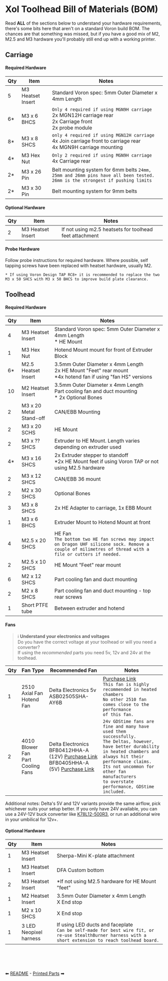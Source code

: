 # Xol Toolhead Bill of Materials (BOM)
Read **ALL** of the sections below to understand your hardware requirements, there's some bits here that aren't on a standard Voron build BOM.
The chances are that something was missed, but if you have a good mix of M2, M2.5 and M3 hardware you'll probably still end up with a working printer.

## Carriage

#### Required Hardware
| Qty | Item              | Notes                                                                                                                       |
| --- | ----------------- | --------------------------------------------------------------------------------------------------------------------------- |
| 5   | M3 Heatset Insert | Standard Voron spec: 5mm Outer Diameter x 4mm Length                                                                        |
| 6*  | M3 x 6 BHCS       | `Only 4 required if using MGN9H carriage`<br/>2x MGN12H carriage rear <br/>2x Carriage front <br/>2x probe module                               |
| 8*  | M3 x 8 SHCS       | `only 4 required if using MGN12H carriage`<br/>4x Join carriage front to carriage rear<br/>4x MGN9H carriage mounting       |
| 4*  | M3 Hex Nut        | `Only 2 required if using MGN9H carriage`<br/>4x Carriage rear                                                              |
| 2*  | M3 x 26 Pin       | Belt mounting system for 6mm belts `24mm, 25mm and 26mm pins have all been tested. 26mm is the strongest if pushing limits` |
| 2*  | M3 x 30 Pin       | Belt mounting system for 9mm belts                                                                                          |

#### Optional Hardware
| Qty | Item              | Notes                                                   |
| --- | ----------------- | ------------------------------------------------------- |
| 2   | M3 Heatset Insert | If not using m2.5 heatsets for toolhead feet attachment |

#### Probe Hardware
Follow probe instructions for required hardware. Where possible, self tapping screws have been replaced with heatset hardware, usually M2.

`* If using Voron Design TAP RC8+ it is recommended to replace the two M3 x 50 SHCS with M3 x 50 BHCS to improve build plate clearance.`

## Toolhead

#### Required Hardware
| Qty | Item                    | Notes                                                                                                                                                        |
| --- | ----------------------- | ------------------------------------------------------------------------------------------------------------------------------------------------------------ |
| 4   | M3 Heatset Insert       | Standard Voron spec: 5mm Outer Diameter x 4mm Length <br/> * HE Mount                                                                                        |
| 1   | M3 Hex Nut              | Hotend Mount mount for front of Extruder Block                                                                                                               |
| 6*  | M2.5 Heatset Insert     | 3.5mm Outer Diameter x 4mm Length <br/> 2x HE Mount "Feet" rear mount <br/> *4x hotend fan if using "fan HS" versions                                        |
| 10   | M2 Heatset Insert       | 3.5mm Outer Diameter x 4mm Length <br/> Part cooling fan and duct mounting <br/> * 2x Optional Bones                                                         |
| 2   | M3 x 20 Metal Stand-off | CAN/EBB Mounting                                                                                                                                             |
| 2   | M3 x 20 SCHS            | HE Mount                                                                                                                                                     |
| 2   | M3 x ?? SHCS            | Extruder to HE Mount. Length varies depending on extruder used                                                                                               |
| 4*  | M3 x 16 SHCS            | 2x Extruder stepper to standoff<br/>*2x HE Mount feet if using Voron TAP or not using M2.5 hardware                                                          |
| 2   | M3 x 12 SHCS            | CAN/EBB 36 mount                                                                                                                                             |
| 2   | M2 x 30 SHCS            | Optional Bones                                                                                                                                               |
| 3   | M3 x 8 SHCS             | 2x HE Adapter to carriage, 1x EBB Mount                                                                                                                      |
| 1   | M3 x 6 BHCS             | Extruder Mount to Hotend Mount at front                                                                                                                      |
| 4   | M2.5 x 20 SHCS          | HE Fan <br/>`The bottom two HE fan screws may impact on Dragon UHF silicone sock. Remove a couple of milimetres of thread with a file or cutters if needed.` |
| 2   | M2.5 x 10 SHCS          | HE Mount "Feet" rear mount                                                                                                                                   |
| 6   | M2 x 12 SHCS            | Part cooling fan and duct mounting                                                                                                                           |
| 2   | M2 x 8 SHCS             | Part cooling fan and duct mounting - top rear screws                                                                                                         |
| 1   | Short PTFE tube         | Between extruder and hotend                                                                                                                                  |

#### Fans
> :information_source: **Understand your electronics and voltages** <br/>
> Do you have the correct voltage at your toolhead or will you need a converter?<br/>
> If using the _recommended_ parts you need 5v, 12v and 24v at the toolhead.

| Qty | Fan Type | Recommended Fan | Notes |
|-----|------|------|-----|
| 1 | 2510 Axial Fan <br/> Hotend Fan | Delta Electronics 5v <br/> ASB02505SHA-AY6B | <a href="https://www.digikey.com/en/products/detail/delta-electronics/ASB02505SHA-AY6B/7491489">Purchase Link</a> <br/> `This fan is highly recommended in heated chambers`<br/>`No other 2510 fan comes close to the performance`<br/>`of this fan.` | 
| 2 | 4010 Blower Fan <br/> Part Cooling Fans | Delta Electronics <br/> BFB0412HHA-A (12V) <a href="https://www.digikey.com/en/products/detail/delta-electronics/BFB0412HHA-A/2560487">Purchase Link</a> <br/> BFB0405HHA-A (5V)  <a href="https://www.digikey.com/en/products/detail/delta-electronics/BFB0405HHA-A/1014444">Purchase Link</a> <br/> |  `24v GDStime fans are fine and many have used them successfully.`<br/>`The Deltas, however, have better durability`<br/>`in heated chambers and always hit their performance claims.`<br/>`Its not uncommon for other fan manufacturers`<br/>`to overstate performance, GDStime included.`|

Additional notes: Delta's 5V and 12V variants provide the same airflow, pick whichever suits your setup better. If you only have 24V available, you can use a 24V-12V buck converter like [K78L12-500R3](https://www.digikey.com/en/products/detail/mornsun-america-llc/K78L12-500R3/16784476), or run an additional wire in your umbilical for 12v+.

#### Optional Hardware
| Qty | Item | Notes|
|-----|------|------|
|1 | M3 Heatset Insert| Sherpa-Mini K-plate attachment|
|1 | M3 Heatset Insert| DFA Custom bottom|
|2 | M3 Heatset Insert| *If not using M2.5 hardware for HE Mount "feet" |
|1 | M2 Heatset Insert | 3.5mm Outer Diameter x 4mm Length <br/>X End stop|
|1 | M2 x 10 SHCS | X End stop|
|1 | 3 LED Neopixel harness | If using LED ducts and faceplate <br/>`Can be self-made for best wire fit, or re-use StealthBurner harness with a short extension to reach toolhead board.` |

<br/><br/><br/><br/>
⬅ [README](README.md) - [Printed Parts](printing.md) ➡
